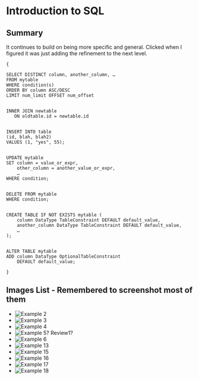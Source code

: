 # Introduction to SQL

## Summary

  It continues to build on being more specific and general. Clicked when I figured it was just adding the refinement to the next level.

```
{

SELECT DISTINCT column, another_column, …
FROM mytable
WHERE condition(s)
ORDER BY column ASC/DESC
LIMIT num_limit OFFSET num_offset


INNER JOIN newtable
   ON oldtable.id = newtable.id


INSERT INTO table
(id, blah, blah2)
VALUES (1, "yes", 55);


UPDATE mytable
SET column = value_or_expr, 
    other_column = another_value_or_expr, 
    …
WHERE condition;


DELETE FROM mytable
WHERE condition;


CREATE TABLE IF NOT EXISTS mytable (
    column DataType TableConstraint DEFAULT default_value,
    another_column DataType TableConstraint DEFAULT default_value,
    …
);


ALTER TABLE mytable
ADD column DataType OptionalTableConstraint 
    DEFAULT default_value;

}
```

## Images List - Remembered to screenshot most of them

* ![Example 2](./introSQL/ex2.png)
* ![Example 3](./introSQL/ex3.png)
* ![Example 4](./introSQL/ex4.png)
* ![Example 5? Review1?](./introSQL/ex.rv1.png)
* ![Example 6](./introSQL/ex6.png)
* ![Example 13](./introSQL/ex13.png)
* ![Example 15](./introSQL/ex15.png)
* ![Example 16](./introSQL/ex16.png)
* ![Example 17](./introSQL/ex17.png)
* ![Example 18](./introSQL/ex18.png)
